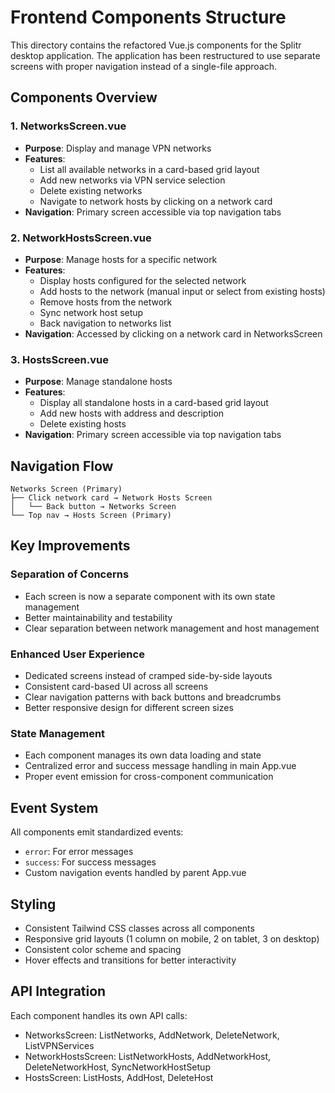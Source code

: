 # Frontend Components Structure

This directory contains the refactored Vue.js components for the Splitr desktop application. The application has been restructured to use separate screens with proper navigation instead of a single-file approach.

## Components Overview

### 1. NetworksScreen.vue
- **Purpose**: Display and manage VPN networks
- **Features**:
  - List all available networks in a card-based grid layout
  - Add new networks via VPN service selection
  - Delete existing networks
  - Navigate to network hosts by clicking on a network card
- **Navigation**: Primary screen accessible via top navigation tabs

### 2. NetworkHostsScreen.vue
- **Purpose**: Manage hosts for a specific network
- **Features**:
  - Display hosts configured for the selected network
  - Add hosts to the network (manual input or select from existing hosts)
  - Remove hosts from the network
  - Sync network host setup
  - Back navigation to networks list
- **Navigation**: Accessed by clicking on a network card in NetworksScreen

### 3. HostsScreen.vue
- **Purpose**: Manage standalone hosts
- **Features**:
  - Display all standalone hosts in a card-based grid layout
  - Add new hosts with address and description
  - Delete existing hosts
- **Navigation**: Primary screen accessible via top navigation tabs

## Navigation Flow

```
Networks Screen (Primary)
├── Click network card → Network Hosts Screen
│   └── Back button → Networks Screen
└── Top nav → Hosts Screen (Primary)
```

## Key Improvements

### Separation of Concerns
- Each screen is now a separate component with its own state management
- Better maintainability and testability
- Clear separation between network management and host management

### Enhanced User Experience
- Dedicated screens instead of cramped side-by-side layouts
- Consistent card-based UI across all screens
- Clear navigation patterns with back buttons and breadcrumbs
- Better responsive design for different screen sizes

### State Management
- Each component manages its own data loading and state
- Centralized error and success message handling in main App.vue
- Proper event emission for cross-component communication

## Event System

All components emit standardized events:
- `error`: For error messages
- `success`: For success messages
- Custom navigation events handled by parent App.vue

## Styling
- Consistent Tailwind CSS classes across all components
- Responsive grid layouts (1 column on mobile, 2 on tablet, 3 on desktop)
- Consistent color scheme and spacing
- Hover effects and transitions for better interactivity

## API Integration
Each component handles its own API calls:
- NetworksScreen: ListNetworks, AddNetwork, DeleteNetwork, ListVPNServices
- NetworkHostsScreen: ListNetworkHosts, AddNetworkHost, DeleteNetworkHost, SyncNetworkHostSetup
- HostsScreen: ListHosts, AddHost, DeleteHost